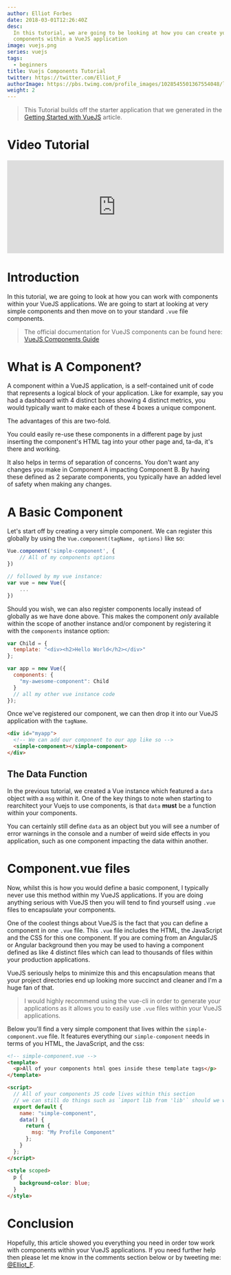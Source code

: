 ```yaml
---
author: Elliot Forbes
date: 2018-03-01T12:26:40Z
desc:
  In this tutorial, we are going to be looking at how you can create your own
  components within a VueJS application
image: vuejs.png
series: vuejs
tags:
  - beginners
title: Vuejs Components Tutorial
twitter: https://twitter.com/Elliot_F
authorImage: https://pbs.twimg.com/profile_images/1028545501367554048/lzr43cQv_400x400.jpg
weight: 2
---
```


> This Tutorial builds off the starter application that we generated in the
> [Getting Started with VueJS](/javascript/vuejs/getting-started-with-vuejs/)
> article.

# Video Tutorial

<div style="position:relative;height:0;padding-bottom:42.76%"><iframe src="https://www.youtube.com/embed/5ounPLpSdeE?ecver=2" style="position:absolute;width:100%;height:100%;left:0" width="842" height="360" frameborder="0" allow="autoplay; encrypted-media" allowfullscreen></iframe></div>

# Introduction

In this tutorial, we are going to look at how you can work with components
within your VueJS applications. We are going to start at looking at very simple
components and then move on to your standard `.vue` file components.

> The official documentation for VueJS components can be found here:
> [VueJS Components Guide](https://vuejs.org/v2/guide/components.html)

# What is A Component?

A component within a VueJS application, is a self-contained unit of code that
represents a logical block of your application. Like for example, say you had a
dashboard with 4 distinct boxes showing 4 distinct metrics, you would typically
want to make each of these 4 boxes a unique component.

The advantages of this are two-fold.

You could easily re-use these components in a different page by just inserting
the component's HTML tag into your other page and, ta-da, it's there and
working.

It also helps in terms of separation of concerns. You don't want any changes you
make in Component A impacting Component B. By having these defined as 2 separate
components, you typically have an added level of safety when making any changes.

# A Basic Component

Let's start off by creating a very simple component. We can register this
globally by using the `Vue.component(tagName, options)` like so:

```js
Vue.component('simple-component', {
    // All of my components options
})

// followed by my vue instance:
var vue = new Vue({
    ...
})
```

Should you wish, we can also register components locally instead of globally as
we have done above. This makes the component _only_ available within the scope
of another instance and/or component by registering it with the `components`
instance option:

```js
var Child = {
  template: "<div><h2>Hello World</h2></div>"
};

var app = new Vue({
  components: {
    "my-awesome-component": Child
  }
  // all my other vue instance code
});
```

Once we've registered our component, we can then drop it into our VueJS
application with the `tagName`.

```html
<div id="myapp">
  <!-- We can add our component to our app like so -->
  <simple-component></simple-component>
</div>
```

## The Data Function

In the previous tutorial, we created a Vue instance which featured a `data`
object with a `msg` within it. One of the key things to note when starting to
rearchitect your Vuejs to use components, is that `data` **must** be a function
within your components.

You can certainly still define `data` as an object but you will see a number of
error warnings in the console and a number of weird side effects in you
application, such as one component impacting the data within another.

# Component.vue files

Now, whilst this is how you would define a basic component, I typically never
use this method within my VueJS applications. If you are doing anything serious
with VueJS then you will tend to find yourself using `.vue` files to encapsulate
your components.

One of the coolest things about VueJS is the fact that you can define a
component in one `.vue` file. This `.vue` file includes the HTML, the JavaScript
and the CSS for this one component. If you are coming from an AngularJS or
Angular background then you may be used to having a component defined as like 4
distinct files which can lead to thousands of files within your production
applications.

VueJS seriously helps to minimize this and this encapsulation means that your
project directories end up looking more succinct and cleaner and I'm a huge fan
of that.

> I would highly recommend using the vue-cli in order to generate your
> applications as it allows you to easily use `.vue` files within your VueJS
> applications.

Below you'll find a very simple component that lives within the
`simple-component.vue` file. It features everything our `simple-component` needs
in terms of you HTML, the JavaScript, and the css:

```html
<!-- simple-component.vue -->
<template>
  <p>All of your components html goes inside these template tags</p>
</template>

<script>
  // All of your components JS code lives within this section
  // we can still do things such as `import lib from 'lib'` should we wish
  export default {
    name: "simple-component",
    data() {
      return {
        msg: "My Profile Component"
      };
    }
  };
</script>

<style scoped>
  p {
    background-color: blue;
  }
</style>
```

# Conclusion

Hopefully, this article showed you everything you need in order tow work with
components within your VueJS applications. If you need further help then please
let me know in the comments section below or by tweeting me:
[@Elliot_F](https://twitter.com/elliot_f).
